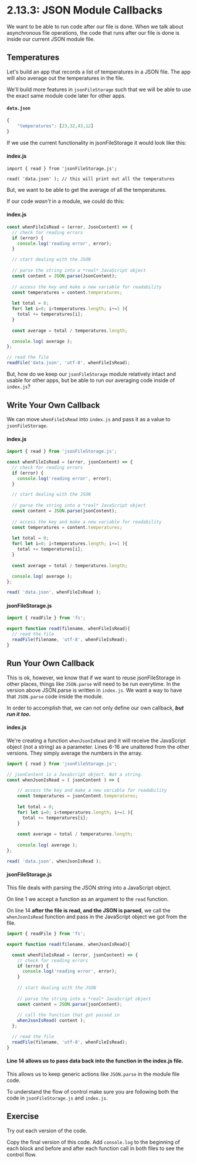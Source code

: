 # 2.13.3: JSON Module Callbacks

We want to be able to run code after our file is done. When we talk about asynchronous file operations, the code that runs after our file is done is inside our current JSON module file.

## Temperatures

Let's build an app that records a list of temperatures in a JSON file. The app will also average out the temperatures in the file.

We'll build more features in `jsonFileStorage` such that we will be able to use the exact same module code later for other apps.

#### `data.json`

```javascript
{
    "temperatures": [23,32,43,12]
}
```

If we use the current functionality in jsonFileStorage it would look like this:

#### index.js

```text
import { read } from 'jsonFileStorage.js';

read( 'data.json' ); // this will print out all the temperatures
```

But, we want to be able to get the average of all the temperatures.

If our code _wasn't_ in a module, we could do this:

#### index.js

```javascript
const whenFileIsRead = (error, JsonContent) => {
  // check for reading errors
  if (error) {
    console.log('reading error', error);
  }

  // start dealing with the JSON
  
  // parse the string into a *real* JavaScript object
  const content = JSON.parse(JsonContent);
  
  // access the key and make a new variable for readability
  const temperatures = content.temperatures;
  
  let total = 0;
  for( let i=0; i<temperatures.length; i+=1 ){
    total += temperatures[i];
  }
  
  const average = total / temperatures.length;

  console.log( average );
};

// read the file
readFile('data.json', 'utf-8', whenFileIsRead);
```

But, how do we keep our `jsonFileStorage` module relatively intact and usable for other apps, but be able to run our averaging code inside of `index.js`?

## Write Your Own Callback

We can move `whenFileIsRead` into `index.js` and pass it as a value to `jsonFileStorage`. 

#### index.js

```javascript
import { read } from 'jsonFileStorage.js';

const whenFileIsRead = (error, jsonContent) => {
  // check for reading errors
  if (error) {
    console.log('reading error', error);
  }

  // start dealing with the JSON
  
  // parse the string into a *real* JavaScript object
  const content = JSON.parse(jsonContent);
  
  // access the key and make a new variable for readability
  const temperatures = content.temperatures;
  
  let total = 0;
  for( let i=0; i<temperatures.length; i+=1 ){
    total += temperatures[i];
  }
  
  const average = total / temperatures.length;

  console.log( average );
};

read( 'data.json', whenFileIsRead );
```

#### jsonFileStorage.js

```javascript
import { readFile } from 'fs';

export function read(filename, whenFileIsRead){
  // read the file
  readFile(filename, 'utf-8', whenFileIsRead);
}
```

## Run Your Own Callback

This is ok, however, we know that if we want to reuse jsonFileStorage in other places, things like `JSON.parse` will need to be run everytime. In the version above JSON.parse is written in `index.js`. We want a way to have that `JSON.parse` code inside the module.

In order to accomplish that, we can not only define our own callback, _**but run it too.**_ 

#### index.js

We're creating a function `whenJsonIsRead` and it will receive the JavaScript object \(not a string\) as a parameter. Lines 6-16 are unaltered from the other versions. They simply average the numbers in the array.

```javascript
import { read } from 'jsonFileStorage.js';

// jsonContent is a JavaScript object. Not a string.
const whenJsonIsRead = ( jsonContent ) => {

    // access the key and make a new variable for readability
    const temperatures = jsonContent.temperatures;
    
    let total = 0;
    for( let i=0; i<temperatures.length; i+=1 ){
      total += temperatures[i];
    }
    
    const average = total / temperatures.length;
  
    console.log( average );
};

read( 'data.json', whenJsonIsRead );
```

#### jsonFileStorage.js

This file deals with parsing the JSON string into a JavaScript object.

On line 1 we accept a function as an argument to the `read` function.

On line 14 **after the file is read, and the JSON is parsed**, we call the `whenJsonIsRead` function and pass in the JavaScript object we got from the file.

```javascript
import { readFile } from 'fs';

export function read(filename, whenJsonIsRead){

  const whenFileIsRead = (error, jsonContent) => {
    // check for reading errors
    if (error) {
      console.log('reading error', error);
    }
  
    // start dealing with the JSON
    
    // parse the string into a *real* JavaScript object
    const content = JSON.parse(jsonContent);
    
    // call the function that got passed in
    whenJsonIsRead( content );
  };

  // read the file
  readFile(filename, 'utf-8', whenFileIsRead);
}
```

#### Line 14 allows us to pass data back into the function in the index.js file.

This allows us to keep generic actions like `JSON.parse` in the module file code.

To understand the flow of control make sure you are following both the code in `jsonFileStorage.js` and `index.js`.

## Exercise

Try out each version of the code.

Copy the final version of this code. Add `console.log` to the beginning of each block and before and after each function call in both files to see the control flow.

